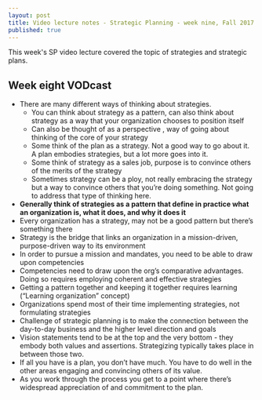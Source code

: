 ```yaml
---
layout: post
title: Video lecture notes - Strategic Planning - week nine, Fall 2017
published: true
---
```


This week's SP video lecture covered the topic of strategies and strategic plans.

## Week eight VODcast

* There are many different ways of thinking about strategies.
  * You can think about strategy as a pattern, can also think about strategy as a way that your organization chooses to position itself
  * Can also be thought of as a perspective , way of going about thinking of the core of your strategy
  * Some think of the plan as a strategy. Not a good way to go about it. A plan embodies strategies, but a lot more goes into it.
  * Some think of strategy as a sales job, purpose is to convince others of the merits of the strategy
  * Sometimes strategy can be a ploy, not really embracing the strategy but a way to convince others that you’re doing something. Not going to address that type of thinking here.
* **Generally think of strategies as a pattern that define in practice what an organization is, what it does, and why it does it**
* Every organization has a strategy, may not be a good pattern but there’s something there
* Strategy is the bridge that links an organization in a mission-driven, purpose-driven way to its environment
* In order to pursue a mission and mandates, you need to be able to draw upon competencies
* Competencies need to draw upon the org’s comparative advantages. Doing so requires employing coherent and effective strategies
* Getting a pattern together and keeping it together requires learning  (“Learning organization” concept)
* Organizations spend most of their time implementing strategies, not formulating strategies
* Challenge of strategic planning is to make the connection between the day-to-day business and the higher level direction and goals
* Vision statements tend to be at the top and the very bottom - they embody both values and assertions. Strategizing typically takes place in between those two.
* If all you have is a plan, you don’t have much. You have to do well in the other areas engaging and convincing others of its value.
* As you work through the process you get to a point where there’s widespread appreciation of and commitment to the plan.
